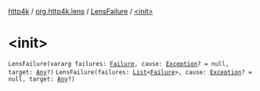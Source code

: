 [http4k](../../index.md) / [org.http4k.lens](../index.md) / [LensFailure](index.md) / [&lt;init&gt;](./-init-.md)

# &lt;init&gt;

`LensFailure(vararg failures: `[`Failure`](../-failure/index.md)`, cause: `[`Exception`](https://kotlinlang.org/api/latest/jvm/stdlib/kotlin/-exception/index.html)`? = null, target: `[`Any`](https://kotlinlang.org/api/latest/jvm/stdlib/kotlin/-any/index.html)`?)`
`LensFailure(failures: `[`List`](https://kotlinlang.org/api/latest/jvm/stdlib/kotlin.collections/-list/index.html)`<`[`Failure`](../-failure/index.md)`>, cause: `[`Exception`](https://kotlinlang.org/api/latest/jvm/stdlib/kotlin/-exception/index.html)`? = null, target: `[`Any`](https://kotlinlang.org/api/latest/jvm/stdlib/kotlin/-any/index.html)`?)`